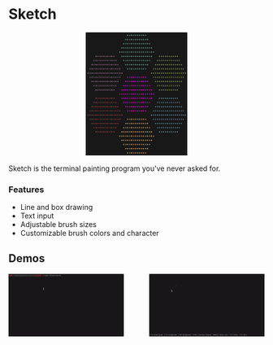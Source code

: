 # Sketch

<p align="center">
    <img width="200" alt="Sketch Logo" src="sketch.png">
</p>

Sketch is the terminal painting program you've never asked for.

### Features

 - Line and box drawing
 - Text input
 - Adjustable brush sizes
 - Customizable brush colors and character

## Demos

<img src="sketch.gif" align="left" width="45%">
<img src="line_drawing.gif" align="right" width="45%">
